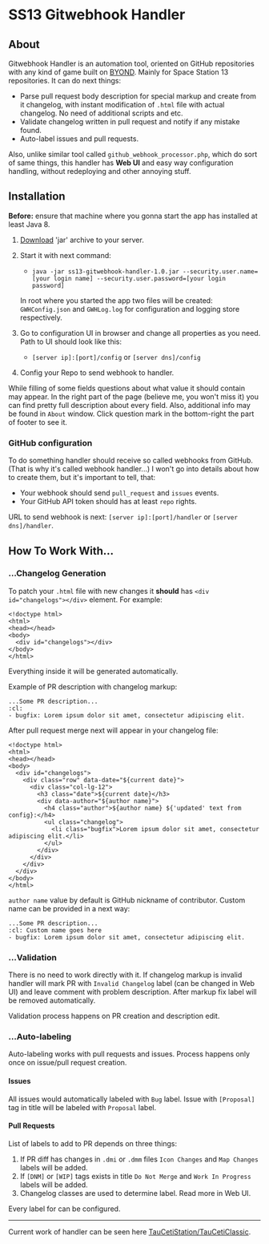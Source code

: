 # SS13 Gitwebhook Handler
## About
Gitwebhook Handler is an automation tool, oriented on GitHub repositories with any kind of game built on [BYOND](http://www.byond.com/).
Mainly for Space Station 13 repositories. It can do next things:
- Parse pull request body description for special markup and create from it changelog, 
with instant modification of `.html` file with actual changelog. No need of additional scripts and etc.
- Validate changelog written in pull request and notify if any mistake found.
- Auto-label issues and pull requests.

Also, unlike similar tool called `github_webhook_processor.php`, which do sort of same things,
this handler has **Web UI** and easy way configuration handling, without redeploying and other annoying stuff.

## Installation
**Before:** ensure that machine where you gonna start the app has installed at least Java 8.

1. [Download](https://github.com/SpaiR/ss13-gitwebhook-handler/releases) 'jar' archive to your server.

2. Start it with next command:
    - `java -jar ss13-gitwebhook-handler-1.0.jar --security.user.name=[your login name] --security.user.password=[your login password]`
    
   In root where you started the app two files will be created: `GWHConfig.json` and `GWHLog.log` for configuration and logging store respectively.

3. Go to configuration UI in browser and change all properties as you need. Path to UI should look like this:
   - `[server ip]:[port]/config` or `[server dns]/config`

4. Config your Repo to send webhook to handler.

While filling of some fields questions about what value it should contain may appear. 
In the right part of the page (believe me, you won't miss it) you can find pretty full description about every field.
Also, additional info may be found in `About` window. Click question mark in the bottom-right the part of footer to see it.

### GitHub configuration
To do something handler should receive so called webhooks from GitHub. (That is why it's called webhook handler...)
I won't go into details about how to create them, but it's important to tell, that:
- Your webhook should send `pull_request` and `issues` events.
- Your GitHub API token should has at least `repo` rights.

URL to send webhook is next: `[server ip]:[port]/handler` or `[server dns]/handler`.

## How To Work With...
### ...Changelog Generation
To patch your `.html` file with new changes it **should** has `<div id="changelogs"></div>` element.
For example:
```
<!doctype html>
<html>
<head></head>
<body>
  <div id="changelogs"></div>
</body>
</html>
```

Everything inside it will be generated automatically.

Example of PR description with changelog markup:
```
...Some PR description...
:cl:
- bugfix: Lorem ipsum dolor sit amet, consectetur adipiscing elit.
```

After pull request merge next will appear in your changelog file:
```
<!doctype html>
<html>
<head></head>
<body>
  <div id="changelogs">
    <div class="row" data-date="${current date}">
      <div class="col-lg-12">
        <h3 class="date">${current date}</h3>
        <div data-author="${author name}">
          <h4 class="author">${author name} ${'updated' text from config}:</h4>
          <ul class="changelog">
            <li class="bugfix">Lorem ipsum dolor sit amet, consectetur adipiscing elit.</li>
          </ul>
        </div>
      </div>
    </div>
  </div>
</body>
</html>
```

`author name` value by default is GitHub nickname of contributor. Custom name can be provided in a next way:
```
...Some PR description...
:cl: Custom name goes here
- bugfix: Lorem ipsum dolor sit amet, consectetur adipiscing elit.
```

### ...Validation
There is no need to work directly with it.
If changelog markup is invalid handler will mark PR with `Invalid Changelog` label (can be changed in Web UI)
and leave comment with problem description. After markup fix label will be removed automatically.

Validation process happens on PR creation and description edit.

### ...Auto-labeling
Auto-labeling works with pull requests and issues. Process happens only once on issue/pull request creation.

#### Issues
All issues would automatically labeled with `Bug` label. Issue with `[Proposal]` tag in title will be labeled with `Proposal` label.

#### Pull Requests
List of labels to add to PR depends on three things:
1. If PR diff has changes in `.dmi` or `.dmm` files `Icon Changes` and `Map Changes` labels will be added.
2. If `[DNM]` or `[WIP]` tags exists in title `Do Not Merge` and `Work In Progress` labels will be added.
3. Changelog classes are used to determine label. Read more in Web UI.

Every label for can be configured.

<hr>

Current work of handler can be seen here [TauCetiStation/TauCetiClassic](https://github.com/TauCetiStation/TauCetiClassic).